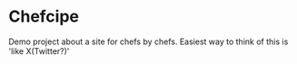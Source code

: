 # Chefcipe
Demo project about a site for chefs by chefs. Easiest way to think of this is 'like X(Twitter?)'
